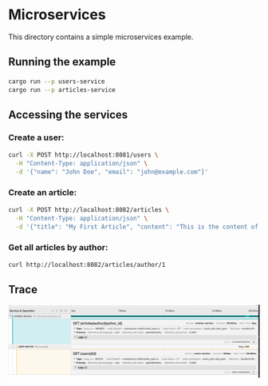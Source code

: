 # Microservices

This directory contains a simple microservices example.

## Running the example

```bash
cargo run --p users-service
cargo run --p articles-service
```

## Accessing the services

### Create a user:
```bash
curl -X POST http://localhost:8081/users \
  -H "Content-Type: application/json" \
  -d '{"name": "John Doe", "email": "john@example.com"}'
```

### Create an article:
```bash
curl -X POST http://localhost:8082/articles \
  -H "Content-Type: application/json" \
  -d '{"title": "My First Article", "content": "This is the content of my first article", "author_id": 1}'
```

### Get all articles by author:
```bash
curl http://localhost:8082/articles/author/1
```

## Trace

![trace](../../images/trace.png)




